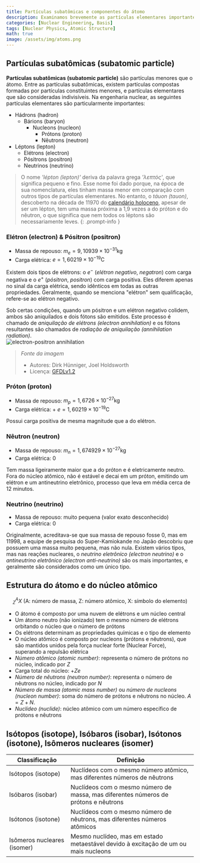 ```yaml
---
title: Partículas subatômicas e componentes do átomo
description: Examinamos brevemente as partículas elementares importantes na engenharia nuclear, como elétrons, prótons, nêutrons, fótons e neutrinos, e exploramos a estrutura do átomo e do núcleo atômico.
categories: [Nuclear Engineering, Basis]
tags: [Nuclear Physics, Atomic Structure]
math: true
image: /assets/img/atoms.png
---
```

## Partículas subatômicas (subatomic particle)
**Partículas subatômicas (subatomic particle)** são partículas menores que o átomo. Entre as partículas subatômicas, existem partículas compostas formadas por partículas constituintes menores, e partículas elementares que são consideradas indivisíveis.
Na engenharia nuclear, as seguintes partículas elementares são particularmente importantes:

- Hádrons (hadron)
  - Bárions (baryon)
    - Nucleons (nucleon)
      - Prótons (proton)
      - Nêutrons (neutron)
- Léptons (lepton)
  - Elétrons (electron)
  - Pósitrons (positron)
  - Neutrinos (neutrino)

> O nome *'lépton (lepton)'* deriva da palavra grega *'λεπτός'*, que significa pequeno e fino. Esse nome foi dado porque, na época de sua nomenclatura, eles tinham massa menor em comparação com outros tipos de partículas elementares. No entanto, o *táuon (tauon)*, descoberto na década de 11970 do [calendário holoceno](https://en.wikipedia.org/wiki/Holocene_calendar), apesar de ser um lépton, tem uma massa próxima a 1,9 vezes a do próton e do nêutron, o que significa que nem todos os léptons são necessariamente leves.
{: .prompt-info }

### Elétron (electron) & Pósitron (positron)
- Massa de repouso: $m_e = 9,10939 \times 10^{-31} \text{kg}$
- Carga elétrica: $e = 1,60219 \times 10^{-19} \text{C}$

Existem dois tipos de elétrons: o $e^-$ (*elétron negativo*, *negatron*) com carga negativa e o $e^+$ (*pósitron*, *positron*) com carga positiva. Eles diferem apenas no sinal da carga elétrica, sendo idênticos em todas as outras propriedades. Geralmente, quando se menciona "elétron" sem qualificação, refere-se ao elétron negativo.

Sob certas condições, quando um pósitron e um elétron negativo colidem, ambos são aniquilados e dois fótons são emitidos. Este processo é chamado de *aniquilação de elétrons (electron annihilation)* e os fótons resultantes são chamados de *radiação de aniquilação (annihilation radiation)*.  
![electron-positron annihilation](https://upload.wikimedia.org/wikipedia/commons/0/0a/ElectronPositronAnnihilation.svg)
> *Fonte da imagem*
> - Autores: Dirk Hünniger, Joel Holdsworth
> - Licença: [GFDLv1.2](https://www.gnu.org/licenses/old-licenses/fdl-1.2.html)

### Próton (proton)
- Massa de repouso: $m_p = 1,6726 \times 10^{-27} \text{kg}$
- Carga elétrica: + $e = 1,60219 \times 10^{-19} \text{C}$

Possui carga positiva de mesma magnitude que a do elétron.

### Nêutron (neutron)
- Massa de repouso: $m_n = 1,674929 \times 10^{-27} \text{kg}$
- Carga elétrica: $0$ 

Tem massa ligeiramente maior que a do próton e é eletricamente neutro. Fora do núcleo atômico, não é estável e decai em um próton, emitindo um elétron e um antineutrino eletrônico, processo que leva em média cerca de 12 minutos.

### Neutrino (neutrino)
- Massa de repouso: muito pequena (valor exato desconhecido)
- Carga elétrica: $0$

Originalmente, acreditava-se que sua massa de repouso fosse 0, mas em 11998, a equipe de pesquisa do Super-Kamiokande no Japão descobriu que possuem uma massa muito pequena, mas não nula. Existem vários tipos, mas nas reações nucleares, o *neutrino eletrônico (electron neutrino)* e o *antineutrino eletrônico (electron anti-neutrino)* são os mais importantes, e geralmente são considerados como um único tipo.

## Estrutura do átomo e do núcleo atômico

$$ ^A_Z X \ (\text{A: número de massa, Z: número atômico, X: símbolo do elemento})$$

- O átomo é composto por uma nuvem de elétrons e um núcleo central
- Um átomo neutro (não ionizado) tem o mesmo número de elétrons orbitando o núcleo que o número de prótons
- Os elétrons determinam as propriedades químicas e o tipo de elemento
- O núcleo atômico é composto por nucleons (prótons e nêutrons), que são mantidos unidos pela força nuclear forte (Nuclear Force), superando a repulsão elétrica
- *Número atômico (atomic number)*: representa o número de prótons no núcleo, indicado por $Z$
- Carga total do núcleo: +$Ze$
- *Número de nêutrons (neutron number)*: representa o número de nêutrons no núcleo, indicado por $N$
- *Número de massa (atomic mass number)* ou *número de nucleons (nucleon number)*: soma do número de prótons e nêutrons no núcleo. $A=Z+N.$
- *Nuclídeo (nuclide)*: núcleo atômico com um número específico de prótons e nêutrons

## Isótopos (isotope), Isóbaros (isobar), Isótonos (isotone), Isômeros nucleares (isomer)

| Classificação | Definição |
| --- | --- |
| Isótopos (isotope) | Nuclídeos com o mesmo número atômico, mas diferentes números de nêutrons |
| Isóbaros (isobar) | Nuclídeos com o mesmo número de massa, mas diferentes números de prótons e nêutrons |
| Isótonos (isotone) | Nuclídeos com o mesmo número de nêutrons, mas diferentes números atômicos |
| Isômeros nucleares (isomer) | Mesmo nuclídeo, mas em estado metaestável devido à excitação de um ou mais nucleons |
